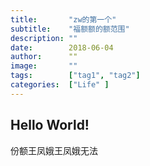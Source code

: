 ```yaml
---
title:       "zw的第一个"
subtitle:    "福额额的额范围"
description: ""
date:        2018-06-04
author:      ""
image:       ""
tags:        ["tag1", "tag2"]
categories:  ["Life" ]
---
```


## Hello World!
份额王凤娥王凤娥无法
